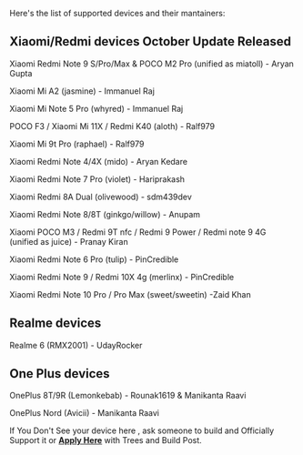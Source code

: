 Here's the list of supported devices and their mantainers:

Xiaomi/Redmi devices                                                                                                                    October Update Released 
-----------------------------------                                                                                     
Xiaomi Redmi Note 9 S/Pro/Max & POCO M2 Pro (unified as miatoll) - Aryan Gupta

Xiaomi Mi A2 (jasmine) - Immanuel Raj                                                                                                       

Xiaomi Mi Note 5 Pro (whyred) - Immanuel Raj                                                                                                

POCO F3 / Xiaomi Mi 11X / Redmi K40  (aloth) - Ralf979                                                                                      

Xiaomi Mi 9t Pro (raphael) - Ralf979                                                                                                        

Xiaomi Redmi Note 4/4X (mido) - Aryan Kedare                                                                                    

Xiaomi Redmi Note 7 Pro (violet) - Hariprakash

Xiaomi Redmi 8A Dual (olivewood) - sdm439dev                                                                                                

Xiaomi Redmi Note 8/8T (ginkgo/willow) - Anupam                                                                                             

Xiaomi POCO M3 / Redmi 9T nfc / Redmi 9 Power / Redmi note 9 4G (unified as juice) - Pranay Kiran                                           

Xiaomi Redmi Note 6 Pro (tulip) - PinCredible                                                                                               

Xiaomi Redmi Note 9 / Redmi 10X 4g (merlinx) - PinCredible                                                                                  

Xiaomi Redmi Note 10 Pro / Pro Max (sweet/sweetin) -Zaid Khan                                                                               

Realme devices
------------------------------------------
Realme 6 (RMX2001) - UdayRocker                                                                                                             

One Plus devices
------------------------------------------
OnePlus 8T/9R (Lemonkebab) - Rounak1619 & Manikanta Raavi 

OnePlus Nord (Avicii) - Manikanta Raavi

If You Don't See your device here , ask someone to build and Officially Support it or [**Apply Here**](https://t.me/heisinbug) with Trees and Build Post.
